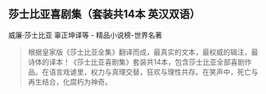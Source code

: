 ## 莎士比亚喜剧集（套装共14本 英汉双语）

威廉·莎士比亚 辜正坤译等  -  精品小说榜-世界名著

> 根据皇家版《莎士比亚全集》翻译而成，最真实的文本，最权威的辑注，最诗体的译本！《莎士比亚喜剧集》套装共14本，包含莎士比亚全部喜剧作品。在语言戏谑里，权力与真理交替，狂欢与理性共存。在笑声中，死亡与再生结合，化腐朽为神奇。
